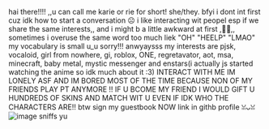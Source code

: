 hai there!!!! ,,u can call me karie or rie for short! she/they. bfyi i dont int first cuz idk how to start a conversation ☹︎ i like interacting wit peopel esp if we share the same interests,, and i might b a little awkward at first ,🙏🙏,, sometimes i overuse the same word too much liek "OH" "HEELP" "LMAO" my vocabulary is small u_u sorry!!! anwyaysss my interests are pjsk, vocaloid, girl from nowhere, gi, roblox, ONE, regretavator, aot, msa, minecraft, baby metal, mystic messenger and enstars(i actually js started watching the anime so idk much about it :3)
INTERACT WITH ME IM LONELY ASF AND IM BORED MOST OF THE TIME BECAUSE NON OF MY FRIENDS PLAY PT ANYMORE !! IF U BCOME MY FRIEND I WOULD GIFT U HUNDREDS OF SKINS AND MATCH WIT U EVEN IF IDK WHO THE CHARACTERS ARE!! btw sign my guestbook NOW link in githb profile ꈍᴗꈍ
 ![image](https://github.com/KAITO-V1/KAITO-V1/assets/123318172/1331cf37-e319-4931-8c8b-bc22ea20747a)
sniffs yu
